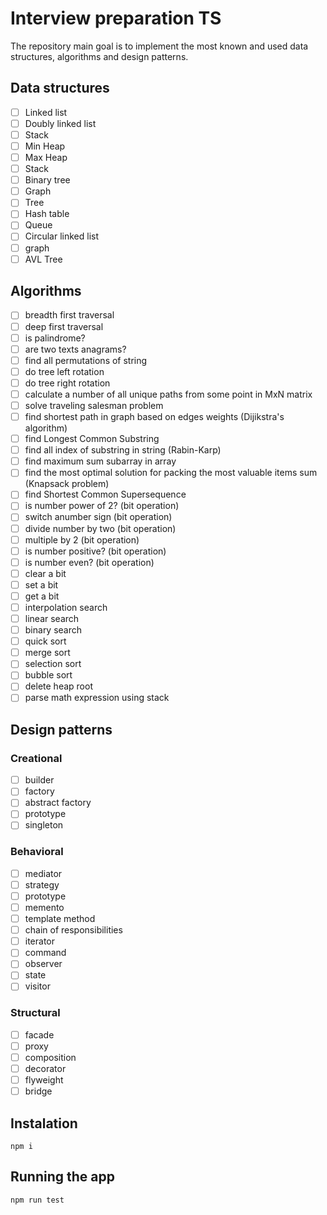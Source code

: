 # Interview preparation TS

The repository main goal is to implement the most known and used data structures, algorithms and design patterns.

## Data structures

- [ ] Linked list
- [ ] Doubly linked list
- [ ] Stack
- [ ] Min Heap
- [ ] Max Heap
- [ ] Stack
- [ ] Binary tree
- [ ] Graph
- [ ] Tree
- [ ] Hash table
- [ ] Queue
- [ ] Circular linked list
- [ ] graph
- [ ] AVL Tree

## Algorithms

- [ ] breadth first traversal
- [ ] deep first traversal
- [ ] is palindrome?
- [ ] are two texts anagrams?
- [ ] find all permutations of string
- [ ] do tree left rotation
- [ ] do tree right rotation
- [ ] calculate a number of all unique paths from some point in MxN matrix
- [ ] solve traveling salesman problem
- [ ] find shortest path in graph based on edges weights (Dijikstra's algorithm)
- [ ] find Longest Common Substring
- [ ] find all index of substring in string (Rabin-Karp)
- [ ] find maximum sum subarray in array
- [ ] find the most optimal solution for packing the most valuable items sum (Knapsack problem)
- [ ] find Shortest Common Supersequence
- [ ] is number power of 2? (bit operation)
- [ ] switch  anumber sign (bit operation)
- [ ] divide number by two (bit operation)
- [ ] multiple by 2 (bit operation)
- [ ] is number positive? (bit operation)
- [ ] is number even? (bit operation)
- [ ] clear a bit
- [ ] set a bit
- [ ] get a bit
- [ ] interpolation search
- [ ] linear search
- [ ] binary search
- [ ] quick sort
- [ ] merge sort
- [ ] selection sort
- [ ] bubble sort
- [ ] delete heap root
- [ ] parse math expression using stack

## Design patterns

### Creational

- [ ] builder
- [ ] factory
- [ ] abstract factory
- [ ] prototype
- [ ] singleton

### Behavioral

- [ ] mediator
- [ ] strategy
- [ ] prototype
- [ ] memento
- [ ] template method
- [ ] chain of responsibilities
- [ ] iterator
- [ ] command
- [ ] observer
- [ ] state
- [ ] visitor

### Structural

- [ ] facade
- [ ] proxy
- [ ] composition
- [ ] decorator
- [ ] flyweight
- [ ] bridge

## Instalation

`npm i`

## Running the app

`npm run test`

